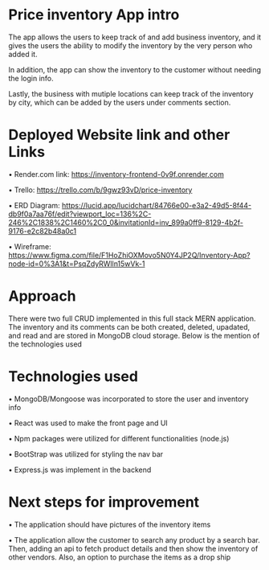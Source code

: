 # Price inventory App intro

The app allows the users to keep track of and add business inventory, and it gives the users the ability to modify the inventory by the very person who added it. 

In addition, the app can show the inventory to the customer without needing the login info. 

Lastly, the business with mutiple locations can keep track of the inventory by city, which can be added by the users under comments section. 

# Deployed Website link and other Links

• Render.com link:
https://inventory-frontend-0v9f.onrender.com


• Trello: 
https://trello.com/b/9gwz93vD/price-inventory


• ERD Diagram:
https://lucid.app/lucidchart/84766e00-e3a2-49d5-8f44-db9f0a7aa76f/edit?viewport_loc=136%2C-246%2C1838%2C1460%2C0_0&invitationId=inv_899a0ff9-8129-4b2f-9176-e2c82b48a0c1


• Wireframe:
https://www.figma.com/file/F1HoZhiOXMovo5N0Y4JP2Q/Inventory-App?node-id=0%3A1&t=PsqZdyRWlln15wVk-1


# Approach

There were two full CRUD implemented in this full stack MERN application. The inventory and its comments can be both created, deleted, upadated, and read and are stored in MongoDB cloud storage. Below is the mention of the technologies used


# Technologies used

• MongoDB/Mongoose was incorporated to store the user and inventory info

• React was used to make the front page and UI

• Npm packages were utilized for different functionalities (node.js)

• BootStrap was utilized for styling the nav bar

• Express.js was implement in the backend


# Next steps for improvement

• The application should have pictures of the inventory items

• The application allow the customer to search any product by a search bar. Then, adding an api to fetch product details and then show the inventory of other vendors. Also, an option to purchase the items as a drop ship 





